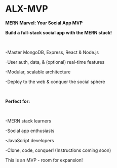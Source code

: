 # ALX-MVP

**MERN Marvel: Your Social App MVP**

**Build a full-stack social app with the MERN stack!**

<br>

  -Master MongoDB, Express, React & Node.js
  
  -User auth, data, & (optional) real-time features
  
  -Modular, scalable architecture
  
  -Deploy to the web & conquer the social sphere
  
<br>
  
**Perfect for:**

<br>

  -MERN stack learners
  
  -Social app enthusiasts
  
  -JavaScript developers
  
  -Clone, code, conquer! (Instructions coming soon)

  

This is an MVP - room for expansion!
